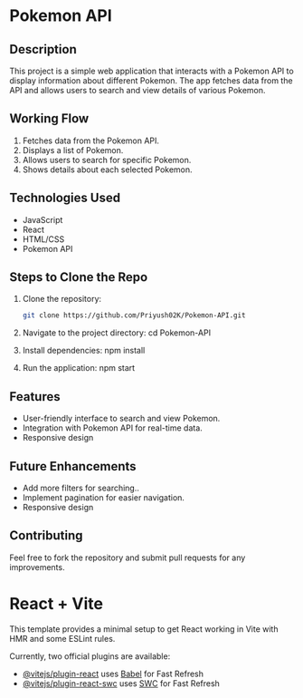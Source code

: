 # Pokemon API

## Description
This project is a simple web application that interacts with a Pokemon API to display information about different Pokemon. The app fetches data from the API and allows users to search and view details of various Pokemon.

## Working Flow
1. Fetches data from the Pokemon API.
2. Displays a list of Pokemon.
3. Allows users to search for specific Pokemon.
4. Shows details about each selected Pokemon.

## Technologies Used
- JavaScript
- React
- HTML/CSS
- Pokemon API

## Steps to Clone the Repo
1. Clone the repository:
   ```bash
   git clone https://github.com/Priyush02K/Pokemon-API.git
   
2. Navigate to the project directory:
   cd Pokemon-API

3. Install dependencies:
    npm install

4. Run the application:
npm start


## Features
<ul>
  <li>User-friendly interface to search and view Pokemon.</li>
  <li>Integration with Pokemon API for real-time data.</li>
   <li>Responsive design</li>
</ul>


## Future Enhancements
<ul>
  <li>Add more filters for searching..</li>
  <li>Implement pagination for easier navigation.
</li>
   <li>Responsive design</li>
</ul>


## Contributing
Feel free to fork the repository and submit pull requests for any improvements.










# React + Vite

This template provides a minimal setup to get React working in Vite with HMR and some ESLint rules.

Currently, two official plugins are available:

- [@vitejs/plugin-react](https://github.com/vitejs/vite-plugin-react/blob/main/packages/plugin-react/README.md) uses [Babel](https://babeljs.io/) for Fast Refresh
- [@vitejs/plugin-react-swc](https://github.com/vitejs/vite-plugin-react-swc) uses [SWC](https://swc.rs/) for Fast Refresh
